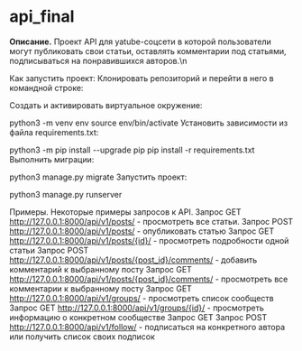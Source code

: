# api_final

**Описание.**
Проект API для yatube-соцсети в которой пользователи могут публиковать свои
статьи, оставлять комментарии под статьями, подписываться на понравившихся 
авторов.\n

Как запустить проект:
Клонировать репозиторий и перейти в него в командной строке:

Cоздать и активировать виртуальное окружение:

python3 -m venv env
source env/bin/activate
Установить зависимости из файла requirements.txt:

python3 -m pip install --upgrade pip
pip install -r requirements.txt
Выполнить миграции:

python3 manage.py migrate
Запустить проект:

python3 manage.py runserver

Примеры. Некоторые примеры запросов к API.
Запрос GET
http://127.0.0.1:8000/api/v1/posts/ - просмотреть все статьи.
Запрос POST
http://127.0.0.1:8000/api/v1/posts/ - опубликовать статью
Запрос GET
http://127.0.0.1:8000/api/v1/posts/{id}/ - просмотреть подробности одной статьи
Запрос POST
http://127.0.0.1:8000/api/v1/posts/{post_id}/comments/ - добавить 
комментарий к выбранному посту
Запрос GET
http://127.0.0.1:8000/api/v1/posts/{post_id}/comments/ - просмотреть все 
комментарии к выбранному посту
Запрос GET
http://127.0.0.1:8000/api/v1/groups/ - просмотреть список сообществ
Запрос GET
http://127.0.0.1:8000/api/v1/groups/{id}/ - просмотреть информацию о конкретном
 сообществе
Запрос GET
Запрос POST
http://127.0.0.1:8000/api/v1/follow/ - подписаться на конкретного автора или 
получить список своих подписок
